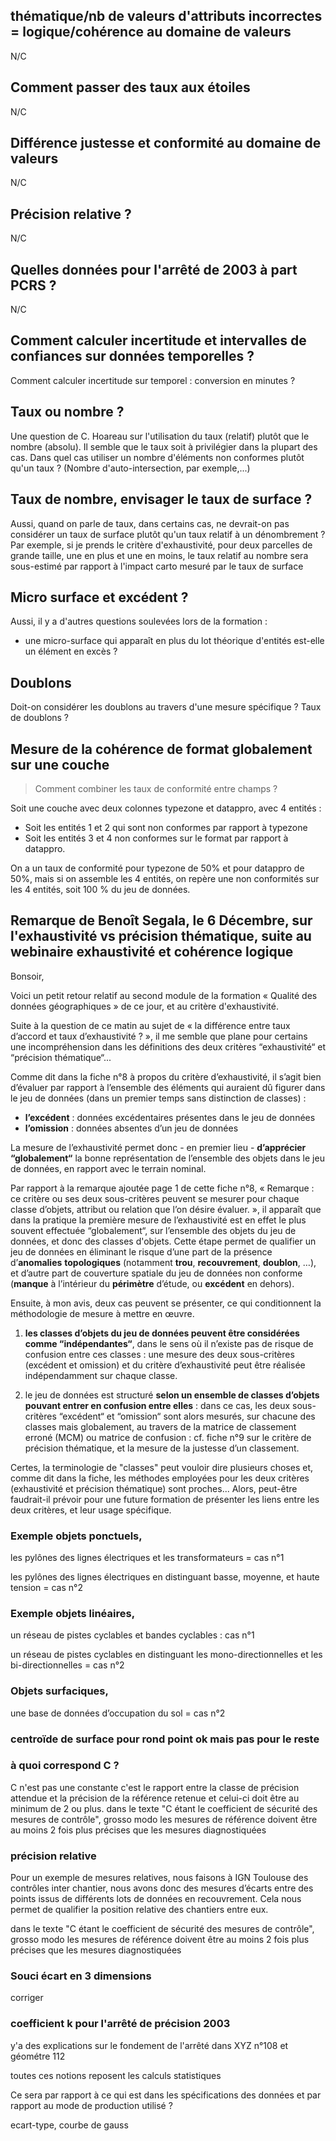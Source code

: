 ## thématique/nb de valeurs d'attributs incorrectes = logique/cohérence au domaine de valeurs
N/C

## Comment passer des taux aux étoiles
N/C

## Différence justesse et conformité au domaine de valeurs
N/C

## Précision relative ?
N/C

## Quelles données pour l'arrêté de 2003 à part PCRS ?
N/C

## Comment calculer incertitude et intervalles de confiances sur données temporelles ?
Comment calculer incertitude sur temporel : conversion en minutes ?

## Taux ou nombre ?
Une question de C. Hoareau sur l'utilisation du taux (relatif) plutôt que le nombre (absolu).
Il semble que le taux soit à privilégier dans la plupart des cas. Dans quel cas utiliser un nombre d'éléments non conformes plutôt qu'un taux ? (Nombre d'auto-intersection, par exemple,...)

## Taux de nombre, envisager le taux de surface ?
Aussi, quand on parle de taux, dans certains cas, ne devrait-on pas considérer un taux de surface plutôt qu'un taux relatif à un dénombrement ? Par exemple, si je prends le critère d'exhaustivité, pour deux parcelles de grande taille, une en plus et une en moins, le taux relatif au nombre sera sous-estimé par rapport à l'impact carto mesuré par le taux de surface

## Micro surface et excédent ?
Aussi, il y a d'autres questions soulevées lors de la formation :
- une micro-surface qui apparaît en plus du lot théorique d'entités est-elle un élément en excès ?

## Doublons
Doit-on considérer les doublons au travers d'une mesure spécifique ? Taux de doublons ?

## Mesure de la cohérence de format globalement sur une couche
> Comment combiner les taux de conformité entre champs ?

Soit une couche avec deux colonnes typezone et datappro, avec 4 entités :
- Soit les entités 1 et 2 qui sont non conformes par rapport à typezone
- Soit les entités 3 et 4 non conformes sur le format par rapport à datappro. 

On a un taux de conformité pour typezone de 50% et pour datappro de 50%, mais si on assemble les 4 entités, on repère une non conformités sur les 4 entités, soit 100 % du jeu de données.


## Remarque de Benoît Segala, le 6 Décembre, sur l'exhaustivité vs précision thématique, suite au webinaire exhaustivité et cohérence logique

Bonsoir,

Voici un petit retour relatif au second module de la formation « Qualité des données géographiques » de ce jour, et au critère d'exhaustivité.


Suite à la question de ce matin au sujet de « la différence entre taux d’accord et taux d’exhaustivité ? », il me semble que plane pour certains une incompréhension dans les définitions des deux critères “exhaustivité“ et “précision thématique“...

Comme dit dans la fiche n°8 à propos du critère d’exhaustivité, il s’agit bien d’évaluer par rapport à l’ensemble des éléments qui auraient dû figurer dans le jeu de données (dans un premier temps sans distinction de classes) :

- **l’excédent** : données excédentaires présentes dans le jeu de données
- **l’omission** : données absentes d’un jeu de données

La mesure de l’exhaustivité permet donc - en premier lieu - **d’apprécier “globalement“** la bonne représentation de l’ensemble des objets dans le jeu de données, en rapport avec le terrain nominal.

Par rapport à la remarque ajoutée page 1 de cette fiche n°8, « Remarque : ce critère ou ses deux sous-critères peuvent se mesurer pour chaque classe d’objets, attribut ou relation que l’on désire évaluer. », il apparaît que dans la pratique la première mesure de l’exhaustivité est en effet le plus souvent effectuée “globalement“, sur l’ensemble des objets du jeu de données, et donc des classes d'objets. Cette étape permet de qualifier un jeu de données en éliminant le risque d’une part de la présence d’**anomalies** **topologiques** (notamment **trou**, **recouvrement**, **doublon**, …), et d’autre part de couverture spatiale du jeu de données non conforme (**manque** à l’intérieur du **périmètre** d’étude, ou **excédent** en dehors).

Ensuite, à mon avis, deux cas peuvent se présenter, ce qui conditionnent la méthodologie de mesure à mettre en œuvre.

1. **les classes d’objets du jeu de données peuvent être considérées comme “indépendantes“**, dans le sens où il n’existe pas de risque de confusion entre ces classes : une mesure des deux sous-critères (excédent et omission) et du critère d’exhaustivité peut être réalisée indépendamment sur chaque classe.

2. le jeu de données est structuré **selon un ensemble de classes d’objets pouvant entrer en confusion entre elles** : dans ce cas, les deux sous-critères “excédent“ et “omission“ sont alors mesurés, sur chacune des classes mais globalement, au travers de la matrice de classement erroné (MCM) ou matrice de confusion : cf. fiche n°9 sur le critère de précision thématique, et la mesure de la justesse d’un classement.

Certes, la terminologie de "classes" peut vouloir dire plusieurs choses et, comme dit dans la fiche, les méthodes employées pour les deux critères (exhaustivité et précision thématique) sont proches... Alors, peut-être faudrait-il prévoir pour une future formation de présenter les liens entre les deux critères, et leur usage spécifique.

### Exemple objets ponctuels,

les pylônes des lignes électriques et les transformateurs = cas n°1

les pylônes des lignes électriques en distinguant basse, moyenne, et haute tension = cas n°2

### Exemple objets linéaires,

un réseau de pistes cyclables et bandes cyclables : cas n°1

un réseau de pistes cyclables en distinguant les mono-directionnelles et les bi-directionnelles = cas n°2

### Objets surfaciques,

une base de données d’occupation du sol = cas n°2

### centroïde de surface pour rond point ok mais pas pour le reste

### à quoi correspond C ?
C n'est pas une constante c'est le rapport entre la classe de précision attendue et la précision de la référence retenue et celui-ci doit être au minimum de 2 ou plus.
dans le texte "C étant le coefficient de sécurité des mesures de contrôle", grosso modo les mesures de référence doivent être au moins 2 fois plus précises que les mesures diagnostiquées


### précision relative
Pour un exemple de mesures relatives, nous faisons à IGN Toulouse des contrôles inter chantier, nous avons donc des mesures d’écarts entre des points issus de différents lots de données en recouvrement. Cela nous permet de qualifier la position relative des chantiers entre eux.

dans le texte "C étant le coefficient de sécurité des mesures de contrôle", grosso modo les mesures de référence doivent être au moins 2 fois plus précises que les mesures diagnostiquées

### Souci écart en 3 dimensions
corriger

### coefficient k pour l'arrêté de précision 2003
y'a des explications sur le fondement de l'arrêté dans XYZ n°108 et géométre 112

toutes ces notions reposent les calculs statistiques

Ce sera par rapport à ce qui est dans les spécifications des données et par rapport au mode de production utilisé ?

ecart-type, courbe de gauss
